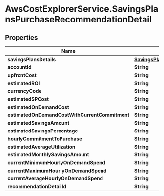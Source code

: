 # AwsCostExplorerService.SavingsPlansPurchaseRecommendationDetail

## Properties

Name | Type | Description | Notes
------------ | ------------- | ------------- | -------------
**savingsPlansDetails** | [**SavingsPlansPurchaseRecommendationDetailSavingsPlansDetails**](SavingsPlansPurchaseRecommendationDetailSavingsPlansDetails.md) |  | [optional] 
**accountId** | **String** |  | [optional] 
**upfrontCost** | **String** |  | [optional] 
**estimatedROI** | **String** |  | [optional] 
**currencyCode** | **String** |  | [optional] 
**estimatedSPCost** | **String** |  | [optional] 
**estimatedOnDemandCost** | **String** |  | [optional] 
**estimatedOnDemandCostWithCurrentCommitment** | **String** |  | [optional] 
**estimatedSavingsAmount** | **String** |  | [optional] 
**estimatedSavingsPercentage** | **String** |  | [optional] 
**hourlyCommitmentToPurchase** | **String** |  | [optional] 
**estimatedAverageUtilization** | **String** |  | [optional] 
**estimatedMonthlySavingsAmount** | **String** |  | [optional] 
**currentMinimumHourlyOnDemandSpend** | **String** |  | [optional] 
**currentMaximumHourlyOnDemandSpend** | **String** |  | [optional] 
**currentAverageHourlyOnDemandSpend** | **String** |  | [optional] 
**recommendationDetailId** | **String** |  | [optional] 


